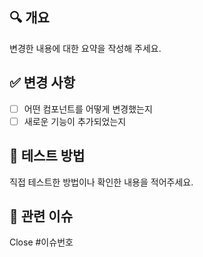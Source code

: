 ## 🔍 개요
변경한 내용에 대한 요약을 작성해 주세요.

## ✅ 변경 사항
- [ ] 어떤 컴포넌트를 어떻게 변경했는지
- [ ] 새로운 기능이 추가되었는지

## 🧪 테스트 방법
직접 테스트한 방법이나 확인한 내용을 적어주세요.

## 📎 관련 이슈
Close #이슈번호
